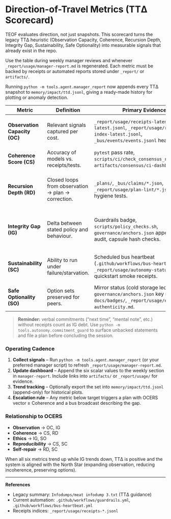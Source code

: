 <!-- markdownlint-disable MD013 -->
# Direction-of-Travel Metrics (TTΔ Scorecard)

TEOF evaluates direction, not just snapshots. This scorecard turns the legacy TTΔ heuristic (Observation Capacity, Coherence, Recursion Depth, Integrity Gap, Sustainability, Safe Optionality) into measurable signals that already exist in the repo.

Use the table during weekly manager reviews and whenever `_report/usage/manager-report.md` is regenerated. Each metric must be backed by receipts or automated reports stored under `_report/` or `artifacts/`.

Running `python -m tools.agent.manager_report` now appends every TTΔ snapshot to `memory/impact/ttd.jsonl`, giving a ready-made history for plotting or anomaly detection.

| Metric | Definition | Primary Evidence | Target | Recording |
| --- | --- | --- | --- | --- |
| **Observation Capacity (OC)** | Relevant signals captured per cost. | `_report/usage/receipts-latency-latest.jsonl`, `_report/usage/receipts-index-latest.jsonl`, `_bus/events/events.jsonl` heartbeats. | Latency p95 ≤ 5 min, no missing heartbeat > 30 min. | Log summary in manager report (`observation.capacity`). |
| **Coherence Score (CS)** | Accuracy of models vs. receipts/tests. | `pytest` pass rate, `scripts/ci/check_consensus_receipts.py`, `artifacts/consensus/ci-dashboard.txt`. | 100 % CI pass; consensus drift = 0. | Record as `coherence.score`. |
| **Recursion Depth (RD)** | Closed loops from observation → plan → correction. | `_plans/`, `_bus/claims/*.json`, `_report/usage/plan-lint/*.json` and plan hygiene tests. | Every contradiction produces a plan + closure receipt within 48 h. | Track open/closed ratio (`recursion.depth`). |
| **Integrity Gap (IG)** | Delta between stated policy and behaviour. | Guardrails badge, `scripts/policy_checks.sh`, `governance/anchors.json` append-only audit, capsule hash checks. | Zero unresolved failures; capsule/current symlink correct. | Record last failure timestamp (`integrity.gap`). |
| **Sustainability (SC)** | Ability to run under failure/starvation. | Scheduled bus heartbeat (`.github/workflows/bus-heartbeat.yml`), `_report/usage/autonomy-status.json`, quickstart smoke receipts. | Heartbeat succeeds for 7d; quickstart receipts regen ≤ daily. | Capture in manager report (`sustainability.signal`). |
| **Safe Optionality (SO)** | Option sets preserved for peers. | Mirror status (cold storage ledger), `governance/anchors.json` key registry, `docs/badges/`, `_report/usage/external-authenticity.md`. | ≥2 signed mirrors current; authenticity ≥0.7. | Record as `optional.safe`. |

> **Reminder:** verbal commitments (“next time”, “mental note”, etc.) without receipts count as IG debt. Use `python -m tools.autonomy.commitment_guard` to surface unbacked statements and file a plan before concluding the session.

### Operating Cadence

1. **Collect signals** – Run `python -m tools.agent.manager_report` (or your preferred manager script) to refresh `_report/usage/manager-report.md`.
2. **Update dashboard** – Append the six scalar values to the weekly section in `manager-report`. Include links into `artifacts/` or `_report/usage/` for evidence.
3. **Trend tracking** – Optionally export the set into `memory/impact/ttd.jsonl` (append-only) for historical plots.
4. **Escalation rule** – Any metric below target triggers a plan with OCERS vector ≥ Coherence and a bus broadcast describing the gap.

### Relationship to OCERS

- **Observation** → OC, IG
- **Coherence** → CS, RD
- **Ethics** → IG, SO
- **Reproducibility** → CS, SC
- **Self-repair** → RD, SC

When all six metrics trend up while IG trends down, TTΔ is positive and the system is aligned with the North Star (expanding observation, reducing incoherence, preserving options).

---

**References**
- Legacy summary: `Infodumps/meat infodump 3.txt` (TTΔ guidance)
- Current automation: `.github/workflows/guardrails.yml`, `.github/workflows/bus-heartbeat.yml`
- Receipts indices: `_report/usage/receipts-*.jsonl`
